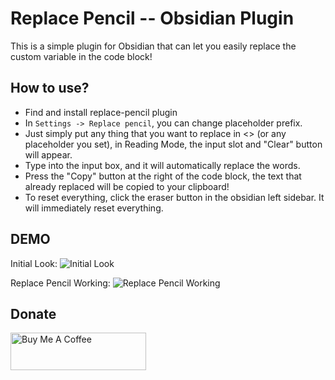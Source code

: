 # Replace Pencil -- Obsidian Plugin

This is a simple plugin for Obsidian that can let you easily replace the custom variable in the code block!


## How to use?

- Find and install replace-pencil plugin
- In `Settings -> Replace pencil`, you can change placeholder prefix.
- Just simply put any thing that you want to replace in <> (or any placeholder you set), in Reading Mode, the input slot and "Clear" button will appear.
- Type into the input box, and it will automatically replace the words.
- Press the "Copy" button at the right of the code block, the text that already replaced will be copied to your clipboard!
- To reset everything, click the eraser button in the obsidian left sidebar. It will immediately reset everything.

## DEMO
Initial Look:
![Initial Look](https://myrr.penli.quest/replace-pencil-demo/replace-pencil-init.png)

Replace Pencil Working:
![Replace Pencil Working](https://myrr.penli.quest/replace-pencil-demo/replace-pencil-work.png)


## Donate
<a href="https://www.buymeacoffee.com/penyt" target="_blank"><img src="https://cdn.buymeacoffee.com/buttons/v2/default-blue.png" alt="Buy Me A Coffee" style="height: 60px !important;width: 217px !important;" ></a>